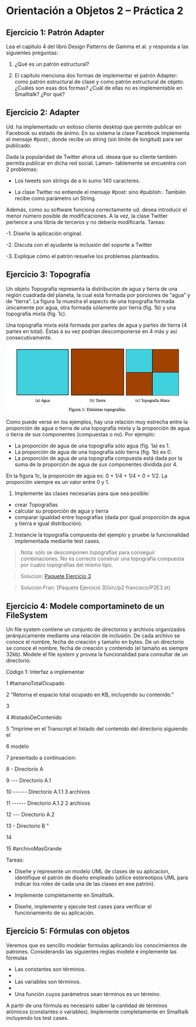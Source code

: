 Orientación a Objetos 2 – Práctica 2
====================================

Ejercicio 1: Patrón Adapter
-----------------------

Lea el capítulo 4 del libro Design Patterns de Gamma et al. y responda a las siguientes preguntas:

1. ¿Qué es un patrón estructural?

2. El capítulo menciona dos formas de implementar el patrón Adapter: como patrón estructural de clase y como
patrón estructural de objeto. ¿Cuáles son esas dos formas? ¿Cuál de ellas no es implementable en Smalltalk?
¿Por qué?

Ejercicio 2: Adapter
-----------------------

Ud. ha implementado un exitoso cliente desktop que permite publicar en Facebook su estado de ánimo.
En su sistema la clase Facebook implementa el mensaje #post:, donde recibe un string (sin límite de longitud)
para ser publicado.

Dada la popularidad de Twitter ahora ud. desea que su cliente también permita publicar en dicha red social. Lamen-
tablemente se encuentra con 2 problemas:

  - Los tweets son strings de a lo sumo 140 caracteres.

  - La clase Twitter no entiende el mensaje #post: sino #publish:. También recibe como parámetro un String.

Además, como su software funciona correctamente ud. desea introducir el menor número posible de modificaciones.
A la vez, la clase Twitter pertence a una libría de terceros y no debería modificarla.
Tareas:

  -1. Diseñe la aplicación original.
  
  -2. Discuta con el ayudante la inclusión del soporte a Twitter
  
  -3. Explique cómo el patrón resuelve los problemas planteados.

Ejercicio 3: Topografía
-----------------------

Un objeto Topografía representa la distribución de agua y tierra de una región
cuadrada del planeta, la cual está formada por porciones de “agua” y de
“tierra”. La figura 1a muestra el aspecto de una topografía formada únicamente
por agua, otra formada sólamente por tierra (fig. 1b) y una topografía mixta
(fig. 1c).

Una topografía mixta está formada por partes de agua y partes de tierra (4
partes en total). Éstas a su vez podrían descomponerse en 4 más y así
consecutivamente.

![Figura 1: Distintas topografías](img/p2/topografias.png)

Como puede verse en los ejemplos, hay una relación muy estrecha entre la
proporción de agua o tierra de una topografía mixta y la proporción de agua o
tierra de sus componentes (compuestas o no). Por ejemplo:

  - La proporción de agua de una topografía sólo agua (fig. 1a) es 1.
  - La proporción de agua de una topografía sólo tierra (fig. 1b) es 0.
  - La proporción de agua de una topografía compuesta está dada por la suma de
    la proporción de agua de sus componentes dividida por 4.

En la figura 1c, la proporción de agua es: 0 + 1/4 + 1/4 + 0 = 1/2. La
proporción siempre es un valor entre 0 y 1.

1. Implemente las clases necesarias para que sea posible:

  - crear Topografías
  - calcular su proporción de agua y tierra
  - comparar igualdad entre topografías (dada por igual proporción de agua y
    tierra e igual distribución).

2. Instancie la topografía compuesta del ejemplo y pruebe la funcionalidad
implementada mediante test cases.

> Nota: sólo se descomponen topografías para conseguir combinaciones. No es
> correcto construir una topografía compuesta por cuatro topografías del mismo
> tipo.

> Solucion:
  [Paquete Ejercicio 3](src/p2/PooP2E3.st)
  
> Solucion Fran:
  [Paquete Ejercicio 3](src/p2 francisco/P2E3.st)
  
  Ejercicio 4: Modele comportamineto de un FileSystem
-----------------------

Un file system contiene un conjunto de directorios y archivos organizados jerárquicamente mediante una relación de
inclusión. De cada archivo se conoce el nombre, fecha de creación y tamaño en bytes. De un directorio se conoce el
nombre, fecha de creación y contenido (el tamaño es siempre 32kb). Modele el file system y provea la funcionalidad
para consultar de un directorio:

Código 1: Interfaz a implementar

1 #tamanoTotalOcupado

2 "Retorna el espacio total ocupado en KB, incluyendo su contenido."

3

4 #listadoDeContenido

5 "Imprime en el Transcript el listado del contenido del directorio siguiendo el

6 modelo

7 presentado a continuacion:

8 - Directorio A

9 --- Directorio A.1

10 ------ Directorio A.1.1   3 archivos

11 ------ Directorio A.1.2   2 archivos

12 --- Directorio A.2

13 - Directorio B "

14

15 #archivoMasGrande

Tareas:

  - Diseñe y represente un modelo UML de clases de su aplicacion, identifique el patrón de diseño empleado (utilice estereotipos UML para indicar los roles de cada una de las clases en ese patrón).
  
  - Implemente completamente en Smalltalk.
  
  - Diseñe, implemente y ejecute test cases para verificar el funcionamiento de su aplicación.


Ejercicio 5: Fórmulas con objetos
-----------------------

Veremos que es sencillo modelar formulas aplicando los conocimientos de patrones. Considerando las siguientes
reglas modele e implemente las fórmulas

  - Las constantes son términos.
  - 
  - Las variables son términos.
  - 
  - Una función cuyos parámetros sean términos es un término.
  
A partir de una fórmula es necesario saber la cantidad de términos atómicos (constantes o variables).
Implemente completamente en Smalltalk incluyendo los test cases.
